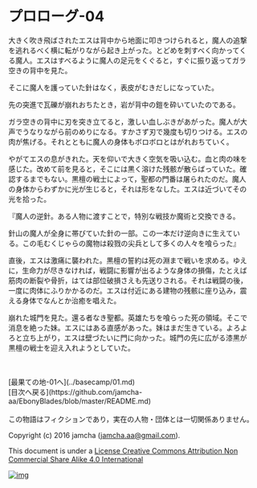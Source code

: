# プロローグ-04

大きく吹き飛ばされたエスは背中から地面に叩きつけられると，魔人の追撃  
を逃れるべく横に転がりながら起き上がった。とどめを刺すべく向かってく  
る魔人。エスはすべるように魔人の足元をくぐると，すぐに振り返ってガラ  
空きの背中を見た。  

そこに魔人を護っていた針はなく，表皮がむきだしになっていた。  

先の突進で瓦礫が崩れおちたとき，岩が背中の鎧を砕いていたのである。  

ガラ空きの背中に刃を突き立てると，激しい血しぶきがあがった。魔人が大  
声でうなりながら前のめりになる。すかさず刃で幾度も切りつける。エスの  
肉が焦げる。それとともに魔人の身体もボロボロとはがれおちていく。  

やがてエスの息がきれた。天を仰いで大きく空気を吸い込む。血と肉の味を  
感じた。改めて前を見ると，そこには黒く溶けた残骸が散らばっていた。確  
認するまでもない。黒檀の戦士によって，聖都の門番は屠られたのだ。魔人  
の身体からわずかに光が生じると，それは形をなした。エスは近づいてその  
光を拾った。  

『魔人の逆針。ある人物に渡すことで，特別な戦技か魔術と交換できる。  

針山の魔人が全身に帯びていた針の一部。この一本だけ逆向きに生えてい  
る。この毛むくじゃらの魔物は殺戮の尖兵として多くの人々を喰らった』  

直後，エスは激痛に襲われた。黒檀の誓約は死の淵まで戦いを求める。ゆえ  
に，生命力が尽きなければ，戦闘に影響が出るような身体の損傷，たとえば  
筋肉の断裂や骨折，はては部位破損さえも先送りされる。それは戦闘の後，  
一度に肉体にふりかかるのだ。エスは付近にある建物の残骸に座り込み，震  
える身体でなんとか治癒を唱えた。  

崩れた城門を見た。還る者なき聖都。英雄たちを喰らった死の領域。そこで  
消息を絶った妹。エスにはある直感があった。妹はまだ生きている。よろよ  
ろと立ち上がり，エスは壁づたいに門に向かった。城門の先に広がる漆黒が  
黒檀の戦士を迎え入れようとしていた。  

<br>  
<br>  
[最果ての地-01へ](../basecamp/01.md)  

<br>  
[目次へ戻る](https://github.com/jamcha-aa/EbonyBlades/blob/master/README.md)  
<br>  
<br>  
この物語はフィクションであり，実在の人物・団体とは一切関係ありません。  

Copyright (c) 2016 jamcha (jamcha.aa@gmail.com).  

This document is under a [License Creative Commons Attribution Non Commercial Share Alike 4.0 International](http://creativecommons.org/licenses/by-nc-sa/4.0/deed)  

[![img](http://i.creativecommons.org/l/by-nc-sa/3.0/80x15.png)](http://creativecommons.org/licenses/by-nc-sa/4.0/deed)